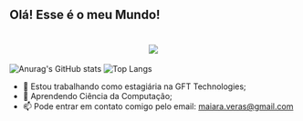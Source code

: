 ## Olá! Esse é o meu Mundo!
<h1 align="center">
    <img src="https://readme-typing-svg.herokuapp.com/?font=Righteous&size=35&center=true&vCenter=true&width=500&height=70&duration=4000&lines=Olá!+👋;+Sou+Maiara+Veras!;" />
</h1>


![Anurag's GitHub stats](https://github-readme-stats.vercel.app/api?username=MaiBV&theme=dark&show_icons=true)
![Top Langs](https://github-readme-stats.vercel.app/api/top-langs/?username=MaiBV&layout=compact&theme=dark)

- 🔭 Estou trabalhando como estagiária na GFT Technologies;
- 🌱 Aprendendo Ciência da Computação;
- 📫 Pode entrar em contato comigo pelo email: maiara.veras@gmail.com

<!--
**MaiBV/MaiBV** é um repositório ✨ _especial_ ✨ porque o seu `README.md` (este arquivo) aparece no seu perfil do GitHub.

Aqui estão algumas ideias para você começar:

- 🔭 Atualmente estou trabalhando como estagiária na GFT Technologies;
- 🌱 Atualmente estou aprendendo Ciência da Computação;
- 📫 Como entrar em contato comigo: maiara.veras@gmail.com
-->
